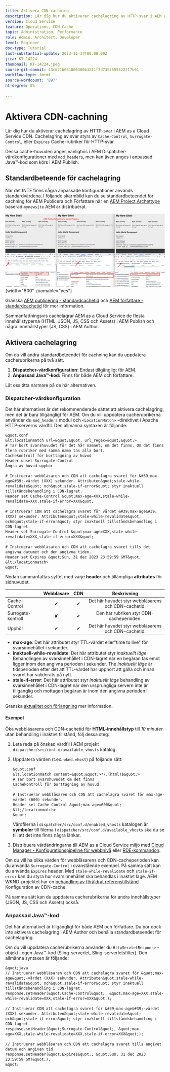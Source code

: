 ```yaml
---
title: Aktivera CDN-cachning
description: Lär dig hur du aktiverar cachelagring av HTTP-svar i AEM as a Cloud Service CDN.
version: Cloud Service
feature: Operations, CDN Cache
topic: Administration, Performance
role: Admin, Architect, Developer
level: Beginner
doc-type: Tutorial
last-substantial-update: 2023-11-17T00:00:00Z
jira: KT-14224
thumbnail: KT-14224.jpeg
source-git-commit: 43c021b051806380b3211f2d7357555622217b91
workflow-type: tm+mt
source-wordcount: '897'
ht-degree: 0%

---
```



# Aktivera CDN-cachning

Lär dig hur du aktiverar cachelagring av HTTP-svar i AEM as a Cloud Service CDN. Cachelagring av svar styrs av `Cache-Control`, `Surrogate-Control`, eller `Expires` Cache-rubriker för HTTP-svar.

Dessa cache-huvuden anges vanligtvis i AEM Dispatcher-värdkonfigurationer med `mod_headers`, men kan även anges i anpassad Java™-kod som körs i AEM Publish.

## Standardbeteende för cachelagring

När det INTE finns några anpassade konfigurationer används standardvärdena. I följande skärmbild kan du se standardbeteendet för cachning för AEM Publicera och Författare när en [AEM Project Archettype](https://github.com/adobe/aem-project-archetype) baserad `mynewsite` AEM är distribuerat.

![Standardbeteende för cachelagring](../assets/how-to/aem-publish-default-cache-headers.png){width="800" zoomable="yes"}

Granska [AEM publicering - standardcachetid](https://experienceleague.adobe.com/docs/experience-manager-learn/cloud-service/caching/publish.html#cdn-cache-life) och [AEM författare - standardcachetid](https://experienceleague.adobe.com/docs/experience-manager-learn/cloud-service/caching/author.html?#default-cache-life) för mer information.

Sammanfattningsvis cachelagrar AEM as a Cloud Service de flesta innehållstyperna (HTML, JSON, JS, CSS och Assets) i AEM Publish och några innehållstyper (JS, CSS) i AEM Author.

## Aktivera cachelagring

Om du vill ändra standardbeteendet för cachning kan du uppdatera cacherubrikerna på två sätt.

1. **Dispatcher-värdkonfiguration:** Endast tillgängligt för AEM.
1. **Anpassad Java™-kod:** Finns för både AEM och författare.

Låt oss titta närmare på de här alternativen.

### Dispatcher-värdkonfiguration

Det här alternativet är det rekommenderade sättet att aktivera cachelagring, men det är bara tillgängligt för AEM. Om du vill uppdatera cacherubrikerna använder du `mod_headers` modul och `<LocationMatch>` -direktivet i Apache HTTP-serverns värdfil. Den allmänna syntaxen är följande:

    &quot;conf
    &lt;locationmatch url=&quot;&quot; url_regex=&quot;&quot;>
    # Tar bort svarshuvudet för det här namnet, om det finns. Om det finns flera rubriker med samma namn tas alla bort.
    Cachekontroll för borttagning av huvud
    Header unset Surrogate-Control
    Ångra av huvud upphör
    
    # Instruerar webbläsaren och CDN att cachelagra svaret för &#39;max-age&#39;-värdet (XXX) sekunder. Attributen&quot;stale-while-revalidate&quot; och&quot;stale-if-error&quot; styr inaktuell tillståndsbehandling i CDN-lagret.
    Header set Cache-Control &quot;max-age=XXX,stale-while-revalidate=XXX,stale-if-error=XXX&quot;
    
    # Instruerar CDN att cachelagra svaret för värdet &#39;max-age&#39; (XXX) sekunder. Attributen&quot;stale-while-revalidate&quot; och&quot;stale-if-error&quot; styr inaktuell tillståndsbehandling i CDN-lagret.
    Header set Surrogate-Control &quot;max-age=XXX,stale-while-revalidate=XXX,stale-if-error=XXX&quot;
    
    # Instruerar webbläsaren och CDN att cachelagra svaret tills det angivna datumet och den angivna tiden.
    Header set Expires &quot;Sun, 31 dec 2023 23:59:59 GMT&quot;
    &lt;/locationmatch>
    &quot;

Nedan sammanfattas syftet med varje **header** och tillämpliga **attributes** för sidhuvudet.

|                     | Webbläsare | CDN | Beskrivning |
|---------------------|:-----------:|:---------:|:-----------:|
| Cache-Control | ✔ | ✔ | Det här huvudet styr webbläsarens och CDN-cachetid. |
| Surrogate-kontroll | ✘ | ✔ | Den här rubriken styr CDN-cacheperioden. |
| Upphör | ✔ | ✔ | Det här huvudet styr webbläsarens och CDN-cachetid. |


- **max-age**: Det här attributet styr TTL-värdet eller&quot;time to live&quot; för svarsinnehållet i sekunder.
- **inaktuell-while-revalidate**: Det här attributet styr _inaktuellt läge_ Behandlingen av svarsinnehållet i CDN-lagret när en begäran tas emot ligger inom den angivna perioden i sekunder. The _inaktuellt läge_ är tidsperioden efter det att TTL-värdet har upphört att gälla och innan svaret har validerats på nytt.
- **stale-if-error**: Det här attributet styr _inaktuellt läge_ behandling av svarsinnehållet i CDN-lagret när den ursprungliga servern inte är tillgänglig och mottagen begäran är inom den angivna perioden i sekunder.

Granska [aktualitet och förlängning](https://developer.fastly.com/learning/concepts/edge-state/cache/stale/) mer information.

#### Exempel

Öka webbläsarens och CDN-cachetid för **HTML-innehållstyp** till _10 minuter_ utan behandling i inaktivt tillstånd, följ dessa steg:

1. Leta reda på önskad värdfil i AEM projekt `dispatcher/src/conf.d/available_vhosts` katalog.
1. Uppdatera värden (t.ex. `wknd.vhost`) på följande sätt:

       &quot;conf
       &lt;locationmatch content=&quot;&quot;>*\.(html)$&quot;>
       # Tar bort svarshuvudet om det finns
       Cachekontroll för borttagning av huvud
       
       # Instruerar webbläsaren och CDN att cachelagra svaret för max-age-värdet (600) sekunder.
       Header set Cache-Control &quot;max-age=600&quot;
       &lt;/locationmatch>
       &quot;
   Värdfilerna i `dispatcher/src/conf.d/enabled_vhosts` katalogen är **symboler** till filerna i `dispatcher/src/conf.d/available_vhosts` ska du se till att det inte finns några länkar.
1. Distribuera värdändringarna till AEM as a Cloud Service miljö med [Cloud Manager - Konfigurationspipeline för webbnivå](https://experienceleague.adobe.com/docs/experience-manager-cloud-service/content/implementing/using-cloud-manager/cicd-pipelines/introduction-ci-cd-pipelines.html?#web-tier-config-pipelines) eller [RDE-kommandon](https://experienceleague.adobe.com/docs/experience-manager-learn/cloud-service/developing/rde/how-to-use.html?lang=en#deploy-apache-or-dispatcher-configuration).

Om du vill ha olika värden för webbläsarens och CDN-cacheperioden kan du använda `Surrogate-Control` i ovanstående exempel. På samma sätt kan du använda `Expires` header. Med `stale-while-revalidate` och `stale-if-error` kan du styra hur svarsinnehållet ska behandlas i inaktivt läge. AEM WKND-projektet har en [behandling av föråldrat referenstillstånd](https://github.com/adobe/aem-guides-wknd/blob/main/dispatcher/src/conf.d/available_vhosts/wknd.vhost#L150-L155) Konfiguration av CDN-cache.

På samma sätt kan du uppdatera cacherubrikerna för andra innehållstyper (JSON, JS, CSS och Assets) också.

### Anpassad Java™-kod

Det här alternativet är tillgängligt för både AEM och författare. Du bör dock inte aktivera cachelagring i AEM Author och behålla standardbeteendet för cachelagring.

Om du vill uppdatera cacherubrikerna använder du `HttpServletResponse` -objekt i egen Java™-kod (Sling-serverlet, Sling-serverletsfilter). Den allmänna syntaxen är följande:

    &quot;java
    // Instruerar webbläsaren och CDN att cachelagra svaret för &quot;max-age&quot;-värdet (XXX) sekunder. Attributen&quot;stale-while-revalidate&quot; och&quot;stale-if-error&quot; styr inaktuell tillståndsbehandling i CDN-lagret.
    response.setHeader(&quot;Cache-Control&quot;, &quot;max-age=XXX,stale-while-revalidate=XXX,stale-if-error=XXX&quot;);
    
    // Instruerar CDN att cachelagra svaret för &#39;max-age&#39;-värdet (XXX) sekunder. Attributen&quot;stale-while-revalidate&quot; och&quot;stale-if-error&quot; styr inaktuell tillståndsbehandling i CDN-lagret.
    response.setHeader(&quot;Surrogate-Control&quot;, &quot;max-age=XXX,stale-while-revalidate=XXX,stale-if-error=XXX&quot;);
    
    // Instruerar webbläsaren och CDN att cachelagra svaret tills angivet datum och angiven tid.
    response.setHeader(&quot;Expires&quot;, &quot;Sun, 31 dec 2023 23:59:59 GMT&quot;).
    &quot;
